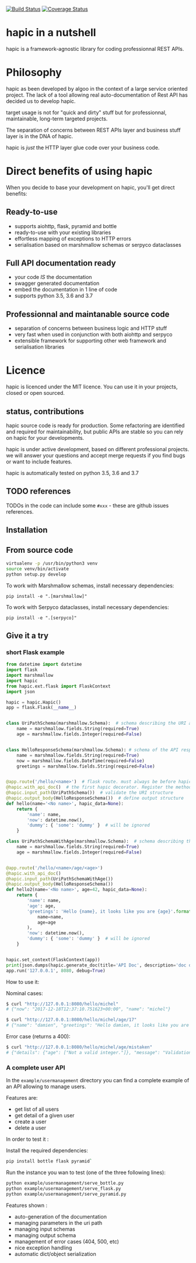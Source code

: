 [![Build Status](https://travis-ci.org/algoo/hapic.svg?branch=master)](https://travis-ci.org/algoo/hapic)
[![Coverage Status](https://coveralls.io/repos/github/algoo/hapic/badge.svg?branch=master)](https://coveralls.io/github/algoo/hapic?branch=master)

# hapic in a nutshell

hapic is a framework-agnostic library for coding professionnal REST APIs.

# Philosophy

hapic as been developed by algoo in the context of a large service oriented project. The lack of a tool allowing real auto-documentation of Rest API has decided us to develop hapic.

target usage is not for "quick and dirty" stuff but for professionnal, maintainable, long-term targeted projects.

The separation of concerns between REST APIs layer and business stuff layer is in the DNA of hapic.

hapic is *just* the HTTP layer glue code over your business code.

# Direct benefits of using hapic

When you decide to base your development on hapic, you'll get direct benefits:

## Ready-to-use

- supports aiohttp, flask, pyramid and bottle 
- ready-to-use with your existing libraries
- effortless mapping of exceptions to HTTP errors
- serialisation based on marshmallow schemas or serpyco dataclasses

## Full API documentation ready

- your code *IS* the documentation
- swagger generated documentation
- embed the documentation in 1 line of code
- supports python 3.5, 3.6 and 3.7 

## Professionnal and maintanable source code

- separation of concerns between business logic and HTTP stuff
- very fast when used in conjunction with both aiohttp and serpyco
- extensible framework for supporting other web framework and serialisation libraries

# Licence

hapic is licenced under the MIT licence. You can use it in your projects, closed or open sourced.

## status, contributions

hapic source code is ready for production. Some refactoring are identified and required for maintainability, but public APIs are stable so you can rely on hapic for your developments.

hapic is under active development, based on different professional projects. we will answer your questions and accept merge requests if you find bugs or want to include features.

hapic is automatically tested on python 3.5, 3.6 and 3.7

## TODO references

TODOs in the code can include some `#xxx` - these are github issues references.

## Installation

## From source code

``` bash
virtualenv -p /usr/bin/python3 venv
source venv/bin/activate
python setup.py develop
```

To work with Marshmallow schemas, install necessary dependencies:

    pip install -e ".[marshmallow]"

To work with Serpyco dataclasses, install necessary dependencies:

    pip install -e ".[serpyco]"
 
## Give it a try

### short Flask example

``` python
from datetime import datetime
import flask
import marshmallow
import hapic
from hapic.ext.flask import FlaskContext
import json

hapic = hapic.Hapic()
app = flask.Flask(__name__)


class UriPathSchema(marshmallow.Schema):  # schema describing the URI and allowed values
    name = marshmallow.fields.String(required=True)
    age = marshmallow.fields.Integer(required=False)


class HelloResponseSchema(marshmallow.Schema): # schema of the API response
    name = marshmallow.fields.String(required=True)
    now = marshmallow.fields.DateTime(required=False)
    greetings = marshmallow.fields.String(required=False)


@app.route('/hello/<name>')  # flask route. must always be before hapic decorators
@hapic.with_api_doc()  # the first hapic decorator. Register the method for auto-documentation
@hapic.input_path(UriPathSchema())  # validate the URI structure
@hapic.output_body(HelloResponseSchema())  # define output structure
def hello(name='<No name>', hapic_data=None):
    return {
        'name': name,
        'now': datetime.now(),
        'dummy': { 'some': 'dummy' }  # will be ignored
    }

class UriPathSchemaWithAge(marshmallow.Schema):  # schema describing the URI and allowed values
    name = marshmallow.fields.String(required=True)
    age = marshmallow.fields.Integer(required=False)


@app.route('/hello/<name>/age/<age>')
@hapic.with_api_doc()
@hapic.input_path(UriPathSchemaWithAge())
@hapic.output_body(HelloResponseSchema())
def hello2(name='<No name>', age=42, hapic_data=None):
    return {
        'name': name,
        'age': age,
        'greetings': 'Hello {name}, it looks like you are {age}'.format(
            name=name,
            age=age
        ),
        'now': datetime.now(),
        'dummy': { 'some': 'dummy' }  # will be ignored
    }


hapic.set_context(FlaskContext(app))
print(json.dumps(hapic.generate_doc(title='API Doc', description='doc desc.')))  # Generate the documentation
app.run('127.0.0.1', 8080, debug=True)
```

How to use it:

Nominal cases:

``` bash
$ curl "http://127.0.0.1:8080/hello/michel"
# {"now": "2017-12-18T12:37:10.751623+00:00", "name": "michel"}
```

``` bash
$ curl "http://127.0.0.1:8080/hello/michel/age/17"
# {"name": "damien", "greetings": "Hello damien, it looks like you are 17", "now": "2017-12-18T12:41:58.229679+00:00"}
```

Error case (returns a 400):

``` bash
$ curl "http://127.0.0.1:8080/hello/michel/age/mistaken"
# {"details": {"age": ["Not a valid integer."]}, "message": "Validation error of input data"}
```


### A complete user API

In the `example/usermanagement` directory you can find a complete example of an API allowing to manage users.

Features are: 

- get list of all users
- get detail of a given user
- create a user
- delete a user

In order to test it :

Install the required dependencies:

``` bash
pip install bottle flask pyramid`
```

Run the instance you wan to test (one of the three following lines):

``` bash
python example/usermanagement/serve_bottle.py
python example/usermanagement/serve_flask.py
python example/usermanagement/serve_pyramid.py
```

Features shown :

- auto-generation of the documentation
- managing parameters in the uri path
- managing input schemas
- managing output schema
- management of error cases (404, 500, etc)
- nice exception handling
- automatic dict/object serialization
